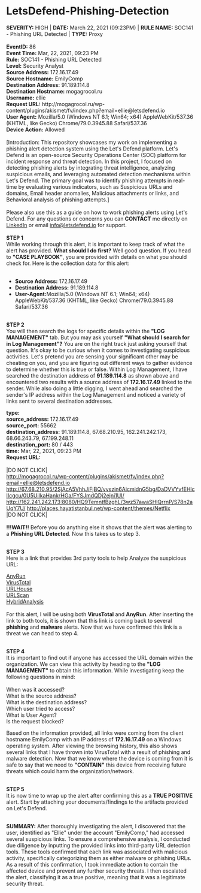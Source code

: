 # LetsDefend-Phishing-Detection

<div>
  <b>SEVERITY:</b> HIGH | <b>DATE:</b> March 22, 2021 (09:23PM) | <b>RULE NAME:</b> SOC141 - Phishing URL Detected | <b>TYPE:</b> Proxy
  <br>
  <br>
  <b>EventID:</b> 86
  <br>
  <b>Event Time:</b> Mar, 22, 2021, 09:23 PM
  <br>
  <b>Rule:</b> SOC141 - Phishing URL Detected
  <br>
  <b>Level:</b> Security Analyst
  <br>
  <b>Source Address:</b> 172.16.17.49
  <br>
  <b>Source Hostname:</b> EmilyComp
  <br>
  <b>Destination Address:</b> 91.189.114.8
  <br>
  <b>Destination Hostname:</b> mogagrocol.ru
  <br>
  <b>Username:</b> ellie
  <br>
  <b>Request URL:</b> http://mogagrocol.ru/wp-content/plugins/akismet/fv/index.php?email=ellie@letsdefend.io
  <br>
  <b>User Agent:</b> Mozilla/5.0 (Windows NT 6.1; Win64; x64) AppleWebKit/537.36 (KHTML, like Gecko) Chrome/79.0.3945.88 Safari/537.36
  <br>
  <b>Device Action:</b> Allowed
</div>
<br>
[Introduction: This repository showcases my work on implementing a phishing alert detection system using the Let's Defend platform. Let's Defend is an open-source Security Operations Center (SOC) platform for incident response and threat detection. In this project, I focused on detecting phishing alerts by integrating threat intelligence, analyzing suspicious emails, and leveraging automated detection mechanisms within Let's Defend. The primary goal was to identify phishing attempts in real-time by evaluating various indicators, such as Suspicious URLs and domains, Email header anomalies, Malicious attachments or links, and Behavioral analysis of phishing attempts.]
<br>
<br>
Please also use this as a guide on how to work phishing alerts using Let's Defend. For any questions or concerns you can <b>CONTACT</b> me directly on <a href= "https://www.linkedin.com/in/bradley-vilsaint-414329267/">LinkedIn</a> or email <a href="info@letsdefend.io">info@letsdefend.io</a> for support.
<br>
<br>
<b>STEP 1</b><br>
While working through this alert, it is important to keep track of what the alert has provided. <b>What should I do first?</b> Well good question. If you head to <b>"CASE PLAYBOOK"</b>, you are provided with details on what you should check for. Here is the collection data for this alert: <br><br>

* <b>Source Address:</b> 172.16.17.49<br>
* <b>Destination Address:</b> 91.189.114.8<br>
* <b>User-Agent:</b>Mozilla/5.0 (Windows NT 6.1; Win64; x64) AppleWebKit/537.36 (KHTML, like Gecko) Chrome/79.0.3945.88 Safari/537.36<br><br>

<b>STEP 2</b><br>
You will then search the logs for specific details within the <b>"LOG MANAGEMENT"</b> tab. But you may ask yourself <b>"What should I search for in Log Management"?</b> You are on the right track just asking yourself that question. It's okay to be curious when it comes to investigating suspicious activities. Let's pretend you are sensing your significant other may be cheating on you, and you are figuring out different ways to gather evidence to determine whether this is true or false. Within Log Management, I have searched the destination address of <b>91.189.114.8</b> as shown above and encountered two results with a source address of <b>172.16.17.49</b> linked to the sender. While also doing a little digging, I went ahead and searched the sender's IP address within the Log Management and noticed a variety of links sent to several destination addresses.<br>

<b>type:</b>
<br>
<b>source_address:</b> 172.16.17.49
<br>
<b>source_port:</b> 55662
<br>
<b>destination_address:</b> 91.189.114.8, 67.68.210.95, 162.241.242.173, 68.66.243.79, 67.199.248.11
<br>
<b>destination_port:</b> 80 / 443
<br>
<b>time:</b> Mar, 22, 2021, 09:23 PM
<br>
<b>Request URL:</b> <br><br>|DO NOT CLICK|<br> 
http://mogagrocol.ru/wp-content/plugins/akismet/fv/index.php?email=ellie@letsdefend.io
http://67.68.210.95/2SjAcA5VhhJiFjBQ/vvszin6AicmidnG5bg/DaDVVYvfEHlcIIcgcu/0U5UiIkaHankrHGa/FYSJmdQDj2ejni1UI/
http://162.241.242.173:8080/HQ9TemntfBzghL/3wz57awaSHlQrrnP/S78n2aUqY7U/
http://places.hayatistanbul.net/wp-content/themes/Netflix
<br>|DO NOT CLICK|
<br>
<br>
<b>!!!WAIT!!</b> Before you do anything else it shows that the alert was alerting to a <b>Phishing URL Detected</b>. Now this takes us to step 3.<br><br>

<b>STEP 3</b><br>
Here is a link that provides 3rd party tools to help Analyze the suspicious URL:<br>

<a href="https://app.any.run/">AnyRun</a><br>
<a href="https://www.virustotal.com/gui/home/upload">VirusTotal</a><br>
<a href="https://urlhaus.abuse.ch/verify-ua/">URLHouse</a><br>
<a href="https://urlscan.io/">URLScan</a><br>
<a href="https://www.hybrid-analysis.com/">HybridAnalysis</a><br>
<br>
For this alert, I will be using both <b>VirusTotal</b> and <b>AnyRun</b>. After inserting the link to both tools, it is shown that this link is coming back to several <b>phishing</b> and <b>malware</b> alerts. Now that we have confirmed this link is a threat we can head to step 4.<br><br>

<b>STEP 4</b><br>
It is important to find out if anyone has accessed the URL domain within the organization. We can view this activity by heading to the <b>"LOG MANAGEMENT"</b> to obtain this information. While investigating keep the following questions in mind: <br><br>
When was it accessed?<br>
What is the source address?<br>
What is the destination address?<br>
Which user tried to access?<br>
What is User Agent?<br>
Is the request blocked?<br>

Based on the information provided, all links were coming from the client hostname EmilyComp with an IP address of <b>172.16.17.49</b> on a Windows operating system. After viewing the browsing history, this also shows several links that I have thrown into VirusTotal with a result of phishing and malware detection. Now that we know where the device is coming from it is safe to say that we need to <b>"CONTAIN"</b> this device from receiving future threats which could harm the organization/network.<br><br>

<b>STEP 5</b><br>
It is now time to wrap up the alert after confirming this as a <b>TRUE POSITIVE</b> alert. Start by attaching your documents/findings to the artifacts provided on Let's Defend. <br><br>

<b>SUMMARY:</b> After thoroughly investigating the alert, I discovered that the user, identified as "Ellie" under the account "EmilyComp," had accessed several suspicious links. To ensure a comprehensive analysis, I conducted due diligence by inputting the provided links into third-party URL detection tools. These tools confirmed that each link was associated with malicious activity, specifically categorizing them as either malware or phishing URLs. As a result of this confirmation, I took immediate action to contain the affected device and prevent any further security threats. I then escalated the alert, classifying it as a true positive, meaning that it was a legitimate security threat.

